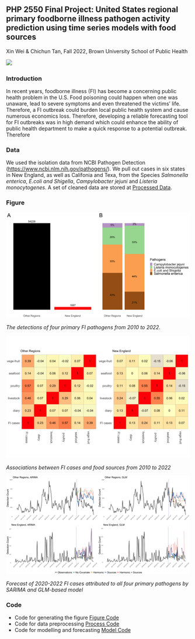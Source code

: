 ## PHP 2550 Final Project: United States regional primary foodborne illness pathogen activity prediction using time series models with food sources 
Xin Wei & Chichun Tan, Fall 2022, Brown University School of Public Health

![](https://github.com/weix21/PDA_project/blob/main/figure/26911666558978_.pic_hd.jpg)

### Introduction 
In recent years, foodborne illness (FI) has become a concerning public health problem in
the U.S. Food poisoning could happen when one was unaware, lead to severe symptoms and even
threatened the victims’ life. Therefore, a FI outbreak could burden local public health system and cause
numerous economics loss. Therefore, developing a reliable forecasting tool for FI outbreaks was in high
demand which could enhance the ability of public health department to make a quick response to a
potential outbreak. Therefore 


### Data

We used the isolation data from NCBI Pathogen Detection (https://www.ncbi.nlm.nih.gov/pathogens/). We pull out cases in six states in New England, as well as Califonia and Texa, from the Species *Salmonella enterica*, *E.coli and Shigella*, *Campylobacter jejuni* and *Listeria monocytogenes*. A set of cleaned data are stored at [Processed Data](https://github.com/weix21/PDA_project/tree/main/data/Processed%20data).

### Figure

![](https://github.com/weix21/PDA_project/blob/main/figure/Figure1.png)

*The detections of four primary FI pathogens from 2010 to 2022.*

![](https://github.com/weix21/PDA_project/blob/main/figure/Cases_food_corr.png)

*Associations between FI cases and food sources from 2010 to 2022*

![](https://github.com/weix21/PDA_project/blob/main/figure/Figure2.png)

*Forecast of 2020-2022 FI cases attributed to all four primary pathogens by SARIMA and
GLM-based model*

### Code

* Code for generating the figure [Figure Code](https://github.com/weix21/PDA_project/blob/main/code/Exploratory_analysis.R)
* Code for data preprocessing [Process Code](https://github.com/weix21/PDA_project/blob/main/code/Process_data.R)
* Code for modelling and forecasting [Model Code]()
